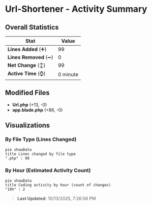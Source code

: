# Url-Shortener - Activity Summary 

## Overall Statistics

| Stat                   | Value                                                             |
| ---------------------- | ----------------------------------------------------------------- |
| **Lines Added** (➕)   | 99                                          |
| **Lines Removed** (➖) | 0                                        |
| **Net Change** (↕)    | 99                |
| **Active Time** (⌚)   | 0 minute |


## Modified Files
- **Url.php** (+13, -0)
- **app.blade.php** (+86, -0)

## Visualizations

### By File Type (Lines Changed)

```mermaid
pie showData
title Lines changed by file type
".php" : 99
```

### By Hour (Estimated Activity Count)

```mermaid
pie showData
title Coding activity by hour (count of changes)
"19h" : 2
```


> **Last Updated:** 10/13/2025, 7:26:56 PM